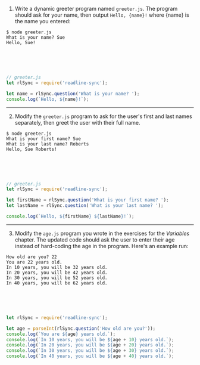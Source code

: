 1. Write a dynamic greeter program named `greeter.js`. The program should ask for your name, then output `Hello, {name}!` where {name} is the name you entered:

```
$ node greeter.js
What is your name? Sue
Hello, Sue!
```

<br>
<br>
<br>

```js
// greeter.js
let rlSync = require('readline-sync');

let name = rlSync.question('What is your name? ');
console.log(`Hello, ${name}!`);
```

---

2. Modify the `greeter.js` program to ask for the user's first and last names separately, then greet the user with their full name.

```
$ node greeter.js
What is your first name? Sue
What is your last name? Roberts
Hello, Sue Roberts!
```

<br>
<br>
<br>

```js
// greeter.js
let rlSync = require('readline-sync');

let firstName = rlSync.question('What is your first name? ');
let lastName = rlSync.question('What is your last name? ');

console.log(`Hello, ${firstName} ${lastName}!`);
```

---

3. Modify the `age.js` program you wrote in the exercises for the *Variables* chapter. The updated code should ask the user to enter their age instead of hard-coding the age in the program. Here's an example run:

```
How old are you? 22
You are 22 years old.
In 10 years, you will be 32 years old.
In 20 years, you will be 42 years old.
In 30 years, you will be 52 years old.
In 40 years, you will be 62 years old.
```

<br>
<br>
<br>

```js
let rlSync = require('readline-sync');

let age = parseInt(rlSync.question('How old are you?'));
console.log(`You are ${age} years old.`);
console.log(`In 10 years, you will be ${age + 10} years old.`);
console.log(`In 20 years, you will be ${age + 20} years old.`);
console.log(`In 30 years, you will be ${age + 30} years old.`);
console.log(`In 40 years, you will be ${age + 40} years old.`);
```
